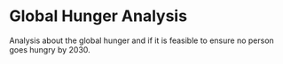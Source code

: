 # Global Hunger Analysis

Analysis about the global hunger and if it is feasible to ensure no person goes hungry by 2030.
